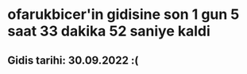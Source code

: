 # ofarukbicer'in gidisine son 1 gun 5 saat 33 dakika 52 saniye kaldi

## Gidis tarihi: 30.09.2022 :(